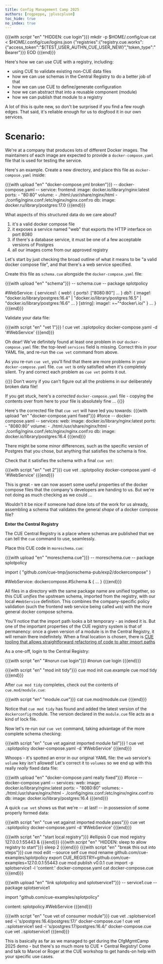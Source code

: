 ```yaml
---
title: Config Management Camp 2025
authors: [rogpeppe, jpluscplusm]
toc_hide: true
no_index: true
---
```


{{{with _script_ "en" "HIDDEN: cue login"}}}
mkdir -p $HOME/.config/cue
cat <<EOD > $HOME/.config/cue/logins.json
{"registries":{"registry.cue.works":{"access_token":"${TEST_USER_AUTHN_CUE_USER_NEW}","token_type":"Bearer"}}}
EOD
{{{end}}}

Here's how we can use CUE with a registry, including:
- using CUE to validate existing non-CUE data files
- how we can use schemas in the Central Registry to do a better job of that
- how we can use CUE to define/generate configuration
- how we can abstract that into a reusable component (module)
- how we can publish that module to a registry

A lot of this is quite new, so don't be surprised if you find a few
rough edges. That said, it's reliable enough for us to dogfood it
in our own services.

# Scenario:

We're at a company that produces lots of different Docker images.
The maintainers of each image are expected to provide a `docker-compose.yaml`
file that is used for testing the service.

Here's an example. Create a new directory, and place this file as
`docker-compose.yaml` inside:

{{{with upload "en" "docker-compose.yml broken"}}}
-- docker-compose.yaml --
service:
  frontend:
    image: docker.io/library/nginx:latest
    ports:
      - "80:80"
    volume:
      - ./html:/usr/share/nginx/html
      - ./config/nginx.conf:/etc/nginx/nginx.conf:ro
  db:
    image: docker.ru/library/postgres:17.0
{{{end}}}

What aspects of this structured data do we care about?

1. it's a valid docker compose file
1. it exposes a service named "web" that exports the HTTP interface on port 8080
1. if there's a database service, it must be one of a few acceptable versions of Postgres
1. all our images come from our approved registry

Let's start by just checking the broad outline of what it means to be "a valid docker compose file", and that there's a web service specified.

Create this file as `schema.cue` alongside the `docker-compose.yaml` file:

{{{with upload "en" "schema"}}}
-- schema.cue --
package splotpolicy

#WebService: {
	services!: {
		web!: {
			ports!: ["8080:80"]
			...
		}
		db?: {
			image!: "docker.io/library/postgres:16.4" |
				"docker.io/library/postgres:16.5" |
				"docker.io/library/postgres:16.6"
			...
		}
		[string]: image!: =~"^docker\\.io/"
	}
	...
}
{{{end}}}

Validate your data file:

{{{with script "en" "vet 1"}}}
! cue vet .:splotpolicy docker-compose.yaml -d '#WebService'
{{{end}}}

Oh dear! We've definitely found at least one problem in our
`docker-compose.yaml` file: the top-level `services` field is missing. Correct
this in your YAML file, and re-run the `cue vet` command from above.

As you re-run `cue vet`, you'll find that there are more problems in your
`docker-compose.yaml` file. `cue vet` is only satisfied when it's completely
silent. Try and correct each problem as `cue vet` points it out.

{{<warning>}}
Don't worry if you can't figure out all the problems in our deliberately broken data file!

If you get stuck, here's a *corrected* `docker-compose.yaml` file - copying the
contents over from here to your file is absolutely fine ...
{{</warning>}}

Here's the corrected file that `cue vet` will have led you towards:
{{{with upload "en" "docker-compose.yaml fixed"}}}
#force
-- docker-compose.yaml --
services:
  web:
    image: docker.io/library/nginx:latest
    ports:
      - "8080:80"
    volume:
      - ./html:/usr/share/nginx/html
      - ./config/nginx.conf:/etc/nginx/nginx.conf:ro
  db:
    image: docker.io/library/postgres:16.4
{{{end}}}

There might be some minor differences, such as the specific version of Postgres that you chose, but anything that satisfies the schema is fine.

Check that it satisfies the schema with a final `cue vet`:

{{{with script "en" "vet 2"}}}
cue vet .:splotpolicy docker-compose.yaml -d '#WebService'
{{{end}}}

This is great - we can now assert some useful properties of the docker compose
files that the company's developers are handing to us. But we're not doing as
much checking as we could ...

Wouldn't it be nice if someone had done lots of the work for us already,
assembling a schema that validates the general *shape* of a docker compose
file?

**Enter the Central Registry**

The CUE Central Registry is a place where schemas are published that we can
tell the `cue` command to use, seamlessly.

Place this CUE code in `moreschema.cue`:

{{{with upload "en" "moreschema.cue"}}}
-- moreschema.cue --
package splotpolicy

import (
	"github.com/cue-tmp/jsonschema-pub/exp2/dockercompose"
)

#WebService: dockercompose.#Schema & {
	...
}
{{{end}}}

All files in a directory with the same package name are unified together, so this CUE *unifies* the upstream schema, imported from the registry, with our local `#WebService` definition. This combines the company-specific policy validation (such the frontend web service being called `web`) with the more general docker compose schema.

You'll notice that the import path looks a bit temporary - as indeed it is. But one of the important properties of the CUE registry system is that of permanency: once a given version of a module is in the Central Registry, it will remain there indefinitely. When a final location is chosen, there is [CUE tooling that allows straightforward refactoring of code to alter import paths](https://github.com/cue-lang/cue/blob/7d7abffdb1787ad6610d9e8155b09ac406e81d41/cmd/cue/cmd/refactor_imports.go#L38-L98)

As a one-off, login to the Central Registry:

{{{with script "en" "#norun cue login"}}}
#norun
cue login
{{{end}}}

{{{with script "en" "mod init tidy"}}}
cue mod init cue.example
cue mod tidy
{{{end}}}

After `cue mod tidy` completes, check out the contents of `cue.mod/module.cue`:

{{{with script "en" "module.cue"}}}
cat cue.mod/module.cue
{{{end}}}

Notice that `cue mod tidy` has found and added the latest version
of the `dockerconfig` module. The version declared in the `module.cue`
file acts as a kind of lock file.

Now let's re-run our `cue vet` command, taking advantage of the
more complete schema checking:

{{{with script "en" "cue vet against imported module fail"}}}
! cue vet .:splotpolicy docker-compose.yaml -d '#WebService'
{{{end}}}

Whoops - it's spotted an error in our original YAML file: the `web` service's
`volume` key isn't allowed! Let's correct it to `volumes` so we end up with
this really *really* fixed data file:

{{{with upload "en" "docker-compose.yaml really fixed"}}}
#force
-- docker-compose.yaml --
services:
  web:
    image: docker.io/library/nginx:latest
    ports:
      - "8080:80"
    volumes:
      - ./html:/usr/share/nginx/html
      - ./config/nginx.conf:/etc/nginx/nginx.conf:ro
  db:
    image: docker.io/library/postgres:16.4
{{{end}}}

A quick `cue vet` shows us that we're -- at last! -- in possession of some properly formed data:

{{{with script "en" "cue vet against imported module pass"}}}
cue vet .:splotpolicy docker-compose.yaml -d '#WebService'
{{{end}}}

{{{with script "en" "start local registry"}}}
#ellipsis 0
cue mod registry 127.0.0.1:55443 &
{{{end}}}
{{{with _script_ "en" "HIDDEN: sleep to allow registry to start"}}}
sleep 2
{{{end}}}
{{{with script "en" "break this out into steps"}}}
cue mod edit --source self
cue mod rename github.com/cue-examples/splotpolicy
export CUE_REGISTRY=github.com/cue-examples=127.0.0.1:55443
cue mod publish v0.0.1
cue import -p splotservice1 -l 'content:' docker-compose.yaml
cat docker-compose.cue
{{{end}}}

{{{with upload "en" "link splotpolicy and splotservice1"}}}
-- service1.cue --
package splotservice1

import "github.com/cue-examples/splotpolicy"

content: splotpolicy.#WebService
{{{end}}}

{{{with script "en" "cue vet of consumer module"}}}
cue vet .:splotservice1
sed -i 's/postgres:16.4/postgres:17/' docker-compose.cue
! cue vet .:splotservice1
sed -i 's/postgres:17/postgres:16.4/' docker-compose.cue
cue vet .:splotservice1
{{{end}}}

This is basically as far as we managed to get during the CfgMgmtCamp 2025 demo
\- but there's so much more to CUE + Central Registry! Come and talk to Marcel
or Roger at the CUE workshop to get hands-on help with your specific use
cases.
